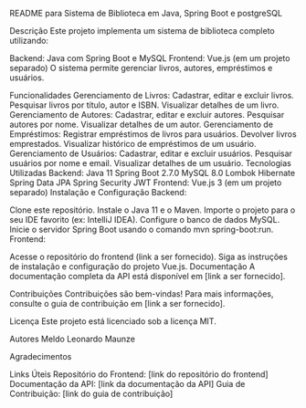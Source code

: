 README para Sistema de Biblioteca em Java, Spring Boot e postgreSQL

Descrição
Este projeto implementa um sistema de biblioteca completo utilizando:

Backend: Java com Spring Boot e MySQL
Frontend: Vue.js (em um projeto separado)
O sistema permite gerenciar livros, autores, empréstimos e usuários.

Funcionalidades
Gerenciamento de Livros:
Cadastrar, editar e excluir livros.
Pesquisar livros por título, autor e ISBN.
Visualizar detalhes de um livro.
Gerenciamento de Autores:
Cadastrar, editar e excluir autores.
Pesquisar autores por nome.
Visualizar detalhes de um autor.
Gerenciamento de Empréstimos:
Registrar empréstimos de livros para usuários.
Devolver livros emprestados.
Visualizar histórico de empréstimos de um usuário.
Gerenciamento de Usuários:
Cadastrar, editar e excluir usuários.
Pesquisar usuários por nome e email.
Visualizar detalhes de um usuário.
Tecnologias Utilizadas
Backend:
Java 11
Spring Boot 2.7.0
MySQL 8.0
Lombok
Hibernate
Spring Data JPA
Spring Security
JWT
Frontend:
Vue.js 3 (em um projeto separado)
Instalação e Configuração
Backend:

Clone este repositório.
Instale o Java 11 e o Maven.
Importe o projeto para o seu IDE favorito (ex: IntelliJ IDEA).
Configure o banco de dados MySQL.
Inicie o servidor Spring Boot usando o comando mvn spring-boot:run.
Frontend:

Acesse o repositório do frontend (link a ser fornecido).
Siga as instruções de instalação e configuração do projeto Vue.js.
Documentação
A documentação completa da API está disponível em [link a ser fornecido].

Contribuições
Contribuições são bem-vindas! Para mais informações, consulte o guia de contribuição em [link a ser fornecido].

Licença
Este projeto está licenciado sob a licença MIT.

Autores
Meldo Leonardo Maunze

Agradecimentos

Links Úteis
Repositório do Frontend: [link do repositório do frontend]
Documentação da API: [link da documentação da API]
Guia de Contribuição: [link do guia de contribuição]
